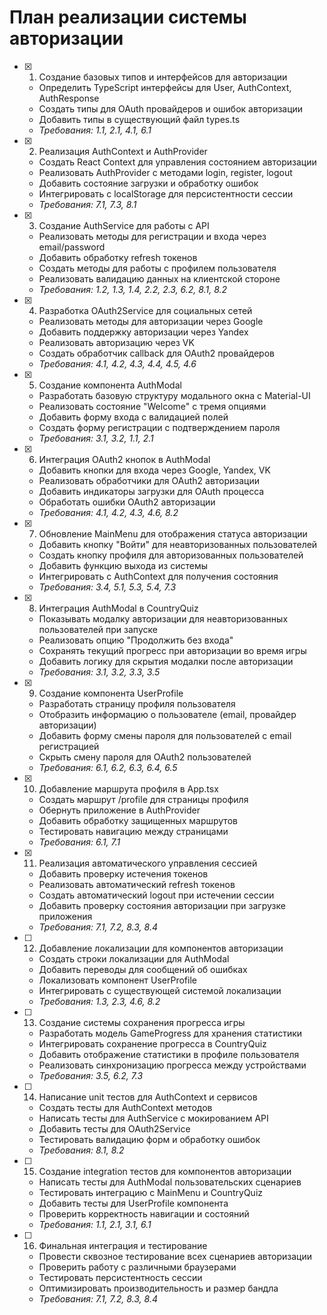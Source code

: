 # План реализации системы авторизации

- [x] 1. Создание базовых типов и интерфейсов для авторизации





  - Определить TypeScript интерфейсы для User, AuthContext, AuthResponse
  - Создать типы для OAuth провайдеров и ошибок авторизации
  - Добавить типы в существующий файл types.ts
  - _Требования: 1.1, 2.1, 4.1, 6.1_

- [x] 2. Реализация AuthContext и AuthProvider





  - Создать React Context для управления состоянием авторизации
  - Реализовать AuthProvider с методами login, register, logout
  - Добавить состояние загрузки и обработку ошибок
  - Интегрировать с localStorage для персистентности сессии
  - _Требования: 7.1, 7.3, 8.1_

- [x] 3. Создание AuthService для работы с API





  - Реализовать методы для регистрации и входа через email/password
  - Добавить обработку refresh токенов
  - Создать методы для работы с профилем пользователя
  - Реализовать валидацию данных на клиентской стороне
  - _Требования: 1.2, 1.3, 1.4, 2.2, 2.3, 6.2, 8.1, 8.2_

- [x] 4. Разработка OAuth2Service для социальных сетей





  - Реализовать методы для авторизации через Google
  - Добавить поддержку авторизации через Yandex
  - Реализовать авторизацию через VK
  - Создать обработчик callback для OAuth2 провайдеров
  - _Требования: 4.1, 4.2, 4.3, 4.4, 4.5, 4.6_

- [x] 5. Создание компонента AuthModal





  - Разработать базовую структуру модального окна с Material-UI
  - Реализовать состояние "Welcome" с тремя опциями
  - Добавить форму входа с валидацией полей
  - Создать форму регистрации с подтверждением пароля
  - _Требования: 3.1, 3.2, 1.1, 2.1_

- [x] 6. Интеграция OAuth2 кнопок в AuthModal





  - Добавить кнопки для входа через Google, Yandex, VK
  - Реализовать обработчики для OAuth2 авторизации
  - Добавить индикаторы загрузки для OAuth процесса
  - Обработать ошибки OAuth2 авторизации
  - _Требования: 4.1, 4.2, 4.3, 4.6, 8.2_

- [x] 7. Обновление MainMenu для отображения статуса авторизации





  - Добавить кнопку "Войти" для неавторизованных пользователей
  - Создать кнопку профиля для авторизованных пользователей
  - Добавить функцию выхода из системы
  - Интегрировать с AuthContext для получения состояния
  - _Требования: 3.4, 5.1, 5.3, 5.4, 7.3_

- [x] 8. Интеграция AuthModal в CountryQuiz










  - Показывать модалку авторизации для неавторизованных пользователей при запуске
  - Реализовать опцию "Продолжить без входа"
  - Сохранять текущий прогресс при авторизации во время игры
  - Добавить логику для скрытия модалки после авторизации
  - _Требования: 3.1, 3.2, 3.3, 3.5_

- [x] 9. Создание компонента UserProfile





  - Разработать страницу профиля пользователя
  - Отобразить информацию о пользователе (email, провайдер авторизации)
  - Добавить форму смены пароля для пользователей с email регистрацией
  - Скрыть смену пароля для OAuth2 пользователей
  - _Требования: 6.1, 6.2, 6.3, 6.4, 6.5_

- [x] 10. Добавление маршрута профиля в App.tsx





  - Создать маршрут /profile для страницы профиля
  - Обернуть приложение в AuthProvider
  - Добавить обработку защищенных маршрутов
  - Тестировать навигацию между страницами
  - _Требования: 6.1, 7.1_

- [x] 11. Реализация автоматического управления сессией





  - Добавить проверку истечения токенов
  - Реализовать автоматический refresh токенов
  - Создать автоматический logout при истечении сессии
  - Добавить проверку состояния авторизации при загрузке приложения
  - _Требования: 7.1, 7.2, 8.3, 8.4_

- [ ] 12. Добавление локализации для компонентов авторизации
  - Создать строки локализации для AuthModal
  - Добавить переводы для сообщений об ошибках
  - Локализовать компонент UserProfile
  - Интегрировать с существующей системой локализации
  - _Требования: 1.3, 2.3, 4.6, 8.2_

- [ ] 13. Создание системы сохранения прогресса игры
  - Разработать модель GameProgress для хранения статистики
  - Интегрировать сохранение прогресса в CountryQuiz
  - Добавить отображение статистики в профиле пользователя
  - Реализовать синхронизацию прогресса между устройствами
  - _Требования: 3.5, 6.2, 7.3_

- [ ] 14. Написание unit тестов для AuthContext и сервисов
  - Создать тесты для AuthContext методов
  - Написать тесты для AuthService с мокированием API
  - Добавить тесты для OAuth2Service
  - Тестировать валидацию форм и обработку ошибок
  - _Требования: 8.1, 8.2_

- [ ] 15. Создание integration тестов для компонентов авторизации
  - Написать тесты для AuthModal пользовательских сценариев
  - Тестировать интеграцию с MainMenu и CountryQuiz
  - Добавить тесты для UserProfile компонента
  - Проверить корректность навигации и состояний
  - _Требования: 1.1, 2.1, 3.1, 6.1_

- [ ] 16. Финальная интеграция и тестирование
  - Провести сквозное тестирование всех сценариев авторизации
  - Проверить работу с различными браузерами
  - Тестировать персистентность сессии
  - Оптимизировать производительность и размер бандла
  - _Требования: 7.1, 7.2, 8.3, 8.4_